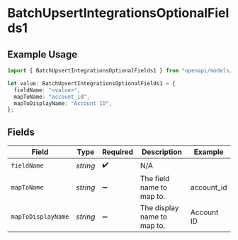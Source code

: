 # BatchUpsertIntegrationsOptionalFields1

## Example Usage

```typescript
import { BatchUpsertIntegrationsOptionalFields1 } from "openapi/models/operations";

let value: BatchUpsertIntegrationsOptionalFields1 = {
  fieldName: "<value>",
  mapToName: "account_id",
  mapToDisplayName: "Account ID",
};
```

## Fields

| Field                       | Type                        | Required                    | Description                 | Example                     |
| --------------------------- | --------------------------- | --------------------------- | --------------------------- | --------------------------- |
| `fieldName`                 | *string*                    | :heavy_check_mark:          | N/A                         |                             |
| `mapToName`                 | *string*                    | :heavy_minus_sign:          | The field name to map to.   | account_id                  |
| `mapToDisplayName`          | *string*                    | :heavy_minus_sign:          | The display name to map to. | Account ID                  |